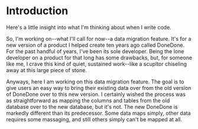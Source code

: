 # Introduction

Here's a little insight into what I'm thinking about when I write code.

So, I'm working on--what I'll call for now--a data migration feature. It's for a new version of a product I helped create ten years ago called DoneDone. For the past handful of years, I've been its sole developer. Being the lone developer on a product for that long has some drawbacks, but, for someone like me, I crave this kind of quiet, sustained work--like a scupltor chiseling away at this large piece of stone.

Anyways, here I am working on this data migration feature. The goal is to give users an easy way to bring their existing data over from the old version of DoneDone over to this new version. I certainly wished the process was as straightforward as mapping the columns and tables from the old database over to the new database, but it's not. The new DoneDone is markedly different than its predecessor. Some data maps simply, other data requires some massaging, and still others simply can't be mapped at all.



